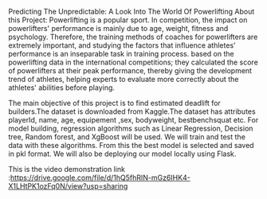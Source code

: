 Predicting The Unpredictable: A Look Into The World Of Powerlifting
About this Project: Powerlifting is a popular sport. In competition, the impact on powerlifters' performance is mainly due to age, weight, fitness and psychology. Therefore, the training methods of coaches for powerlifters are extremely important, and studying the factors that influence athletes' performance is an inseparable task in training process. based on the powerlifting data in the international competitions; they calculated the score of powerlifters at their peak performance, thereby giving the development trend of athletes, helping experts to evaluate more correctly about the athletes' abilities before playing.

The main objective of this project is to find estimated deadlift for builders.The dataset is downloaded from Kaggle.The dataset has attributes playerId, name, age, equipement ,sex, bodyweight, bestbenchsquat etc. For model building, regression algorithms such as Linear Regression, Decision tree, Random forest, and XgBoost will be used. We will train and test the data with these algorithms. From this the best model is selected and saved in pkl format. We will also be deploying our model locally using Flask.

This is the video demonstration link :https://drive.google.com/file/d/1hQ5fhRIN-mGz6IHK4-X1LHtPK1ozFq0N/view?usp=sharing
